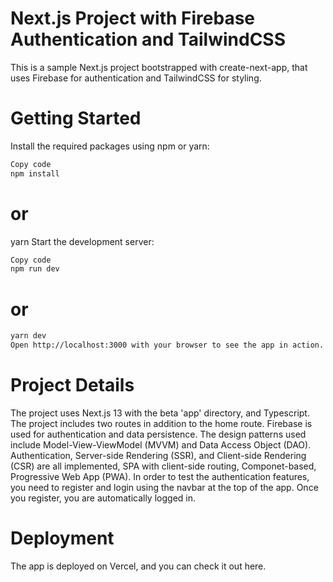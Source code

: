 # Next.js Project with Firebase Authentication and TailwindCSS
This is a sample Next.js project bootstrapped with create-next-app, that uses Firebase for authentication and TailwindCSS for styling.

# Getting Started
Install the required packages using npm or yarn:

```bash
Copy code
npm install
```
# or
yarn
Start the development server:

```bash
Copy code
npm run dev
```
# or
```bash
yarn dev
Open http://localhost:3000 with your browser to see the app in action.
```

# Project Details
The project uses Next.js 13 with the beta 'app' directory, and Typescript.
The project includes two routes in addition to the home route.
Firebase is used for authentication and data persistence.
The design patterns used include Model-View-ViewModel (MVVM) and Data Access Object (DAO).
Authentication, Server-side Rendering (SSR), and Client-side Rendering (CSR) are all implemented, SPA with client-side routing, Componet-based, Progressive Web App (PWA).
In order to test the authentication features, you need to register and login using the navbar at the top of the app. Once you register, you are automatically logged in.

# Deployment
The app is deployed on Vercel, and you can check it out here.